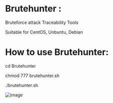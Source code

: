 # Brutehunter :
Bruteforce attack Traceability Tools

Suitable for CentOS, Unbuntu, Debian

# How to use Brutehunter:
cd Brutehunter

chmod 777 brutehunter.sh

./brutehunter.sh

![image](https://user-images.githubusercontent.com/23188034/111443091-00731500-8744-11eb-8960-4e675376b31a.png)
